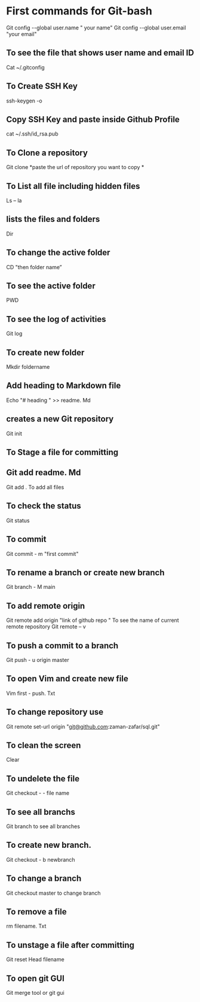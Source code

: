# First commands for Git-bash
Git config  --global user.name " your name" 
Git config  --global user.email "your email" 

## To see the file that shows user name and email ID
Cat ~/.gitconfig           
      
## To Create SSH Key
ssh-keygen -o 

## Copy SSH Key and paste inside Github Profile
cat ~/.ssh/id_rsa.pub

## To Clone a repository
Git clone *paste the url of repository you want to copy *

## To List all file including hidden files
Ls – la    

 ## lists the files and folders
Dir

## To change the active folder
CD "then folder name” 

## To see the active folder
PWD

## To see the log of activities
Git log

## To create new folder
Mkdir  foldername

## Add heading to Markdown file
Echo "# heading " >> readme. Md

## creates a new Git repository
Git init

## To Stage a file for committing
## Git add readme. Md
Git add .     To add all files 

## To check the status
Git status

## To commit 
Git commit - m "first commit" 

## To rename a branch or create new branch
Git branch - M main 

## To add remote origin
Git remote add origin "link of github repo " 
To see the name of current remote repository
Git remote – v

## To push a commit to a branch
Git push - u origin master 

## To open Vim and create new file
Vim first - push. Txt

## To change repository  use 
Git remote set-url origin "git@github.com:zaman-zafar/sql.git" 

## To clean the screen
Clear      

## To undelete the file
Git checkout - - file name

## To see all branchs
Git branch    to see all branches 

## To create new branch. 
Git checkout - b newbranch 

## To change a branch
Git checkout master     to change branch 

## To remove a file
rm filename. Txt

## To unstage a file after committing
Git reset Head  filename

## To open git GUI
Git merge tool or git gui

